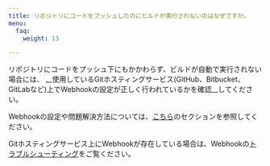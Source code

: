 ```yaml
---
title: リポジトリにコードをプッシュしたのにビルドが実行されないのはなぜですか。
menu:
  faq:
    weight: 13

---
```

リポジトリにコードをプッシュ下にもかかわらず、ビルドが自動で実行されない場合には、
__使用しているGitホスティングサービス(GitHub、Bitbucket、GitLabなど)上でWebhookの設定が正しく行われているかを確認__してください。

Webhookの設定や問題解決方法については、[こちら](/webhooks/)のセクションを参照してください。

Gitホスティングサービス上にWebhookが存在している場合は、Webhookの[トラブルシューティング](/webhooks/troubleshooting)をご覧ください。